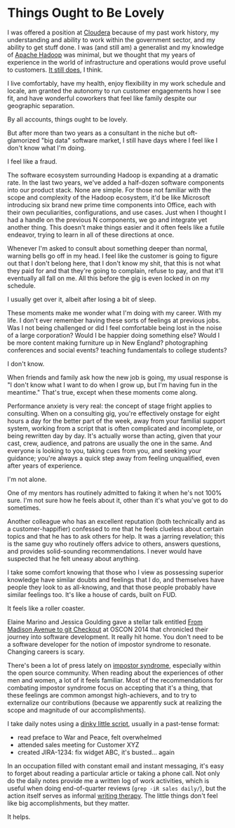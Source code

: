 <!-- title: Things Ought to Be Lovely -->
<!-- categories: essays -->
<!-- tags: impostor syndrome,cloudera -->
<!-- published: 2014-11-05T13:31:00-05:00 -->
<!-- updated: 2014-11-29T16:31:00-05:00 -->
<!-- summary: By all accounts, things ought to be lovely. But after more than two years as a consultant in the niche but oft-glamorized 'big data' software market, I still have days where I feel like I don't know what I'm doing. I feel like a fraud. -->

# Things Ought to Be Lovely

I was offered a position at [Cloudera](http://www.cloudera.com/) because of my past work history, my understanding and ability to work within the government sector, and my ability to get stuff done. I was (and still am) a generalist and my knowledge of [Apache Hadoop](hadoop.apache.org) was minimal, but we thought that my years of experience in the world of infrastructure and operations would prove useful to customers. [It still does](http://moundalexis.com/tm/2013/12/15/cloudera-twelve-months-in/index.html), I think.

I live comfortably, have my health, enjoy flexibility in my work schedule and locale, am granted the autonomy to run customer engagements how I see fit, and have wonderful coworkers that feel like family despite our geographic separation.

By all accounts, things ought to be lovely.

But after more than two years as a consultant in the niche but oft-glamorized "big data" software market, I still have days where I feel like I don't know what I'm doing.

I feel like a fraud.

The software ecosystem surrounding Hadoop is expanding at a dramatic rate. In the last two years, we've added a half-dozen software components into our product stack. None are simple. For those not familiar with the scope and complexity of the Hadoop ecosystem, it'd be like Microsoft introducing six brand new prime time components into Office, each with their own peculiarities, configurations, and use cases. Just when I thought I had a handle on the previous N components, we go and integrate yet another thing. This doesn't make things easier and it often feels like a futile endeavor, trying to learn in all of these directions at once.

Whenever I'm asked to consult about something deeper than normal, warning bells go off in my head. I feel like the customer is going to figure out that I don't belong here, that I don't know my shit, that this is not what they paid for and that they're going to complain, refuse to pay, and that it'll eventually all fall on me. All this before the gig is even locked in on my schedule.

I usually get over it, albeit after losing a bit of sleep.

These moments make me wonder what I'm doing with my career. With my life. I don't ever remember having these sorts of feelings at previous jobs. Was I not being challenged or did I feel comfortable being lost in the noise of a large corporation? Would I be happier doing something else? Would I be more content making furniture up in New England? photographing conferences and social events? teaching fundamentals to college students?

I don't know.

When friends and family ask how the new job is going, my usual response is "I don't know what I want to do when I grow up, but I'm having fun in the meantime." That's true, except when these moments come along.

Performance anxiety is very real: the concept of stage fright applies to consulting. When on a consulting gig, you're effectively onstage for eight hours a day for the better part of the week, away from your familial support system, working from a script that is often complicated and incomplete, or being rewritten day by day. It's actually worse than acting, given that your cast, crew, audience, and patrons are usually the one in the same. And everyone is looking to you, taking cues from you, and seeking your guidance; you're always a quick step away from feeling unqualified, even after years of experience.

I'm not alone.

One of my mentors has routinely admitted to faking it when he's not 100% sure. I'm not sure how he feels about it, other than it's what you've got to do sometimes.

Another colleague who has an excellent reputation (both technically and as a customer-happifier) confessed to me that he feels clueless about certain topics and that he has to ask others for help. It was a jarring revelation; this is the same guy who routinely offers advice to others, answers questions, and provides solid-sounding recommendations. I never would have suspected that he felt uneasy about anything.

I take some comfort knowing that those who I view as possessing superior knowledge have similar doubts and feelings that I do, and themselves have people they look to as all-knowing, and that those people probably have similar feelings too. It's like a house of cards, built on FUD.

It feels like a roller coaster.

Elaine Marino and Jessica Goulding gave a stellar talk entitled [From Madison Avenue to git Checkout](http://www.oscon.com/oscon2014/public/schedule/detail/34860) at OSCON 2014 that chronicled their journey into software development. It really hit home. You don't need to be a software developer for the notion of impostor syndrome to resonate. Changing careers is scary.

There's been a lot of press lately on [impostor syndrome](http://www.forbes.com/sites/margiewarrell/2014/04/03/impostor-syndrome/), especially within the open source community. When reading about the experiences of other men and women, a lot of it feels familiar. Most of the recommendations for combating impostor syndrome focus on accepting that it's a thing, that these feelings are common amongst high-achievers, and to try to externalize our contributions (because we apparently suck at realizing the scope and magnitude of our accomplishments).

I take daily notes using a [dinky little script](https://github.com/technmsg/daily-log), usually in a past-tense format:

* read preface to War and Peace, felt overwhelmed
* attended sales meeting for Customer XYZ
* created JIRA-1234: fix widget ABC, it's busted... again

In an occupation filled with constant email and instant messaging, it's easy to forget about reading a particular article or taking a phone call. Not only do the daily notes provide me a written log of work activities, which is useful when doing end-of-quarter reviews (`grep -iR sales daily/`), but the action itself serves as informal [writing therapy](http://en.wikipedia.org/wiki/Writing_therapy). The little things don't feel like big accomplishments, but they matter.

It helps.
